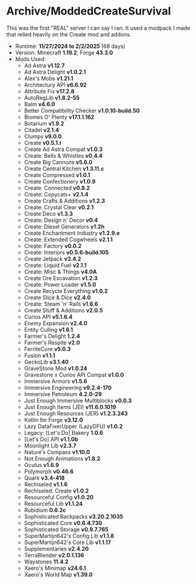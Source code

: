 # Archive/ModdedCreateSurvival

This was the first "REAL" server I can say I ran. It used a modpack I made that relied heavily on the Create mod and addons.

- Runtime: **11/27/2024 to 2/2/2025** (68 days)
- Version: Minecraft **1.19.2**, Forge **43.3.0**
- Mods Used:
    - Ad Astra **v1.12.7**
    - Ad Astra Delight **v1.0.2.1**
    - Alex's Mobs **v1.21.1**
    - Architectury API **v6.6.92**
    - Attribute Fix **v17.2.8**
    - AutoRegLib **v1.8.2-55**
    - Balm **v4.6.0**
    - Better Compatibility Checker **v1.0.10-build.50**
    - Biomes O' Plenty **v17.1.1.162**
    - Botarium **v1.9.2**
    - Citadel **v2.1.4**
    - Clumps **v9.0.0**
    - Create **v0.5.1.i**
    - Create Ad Astra Compat **v1.0.3**
    - Create: Bells & Whistles **v0.4.4**
    - Create Big Cannons **v5.6.0**
    - Create Central Kitchen **v1.3.11.c**
    - Create Compressed **v1.0.1**
    - Create Confectionery **v1.0.9**
    - Create: Connected **v0.8.2**
    - Create: Copycats+ **v2.1.4**
    - Create Crafts & Additions **v1.2.3**
    - Create: Crystal Clear **v0.2.1**
    - Create Deco **v1.3.3**
    - Create: Design n' Decor **v0.4**
    - Create: Diesel Generators **v1.2h**
    - Create Enchantment Industry **v1.2.9.e**
    - Create: Extended Cogwheels **v2.1.1**
    - Create: Factory **v0.0.2**
    - Create: Interiors **v0.5.6-build.105**
    - Create Jetpack **v3.4.2**
    - Create: Liquid Fuel **v2.1.1**
    - Create: Misc & Things **v4.0A**
    - Create Ore Excavation **v1.2.3**
    - Create: Power Loader **v1.5.0**
    - Create Recycle Everything **v1.0.2**
    - Create Slice & Dice **v2.4.0**
    - Create: Steam 'n' Rails **v1.6.6**
    - Create Stuff & Additions **v2.0.5**
    - Curios API **v5.1.6.4**
    - Enemy Expansion **v2.4.0**
    - Entity Culling **v1.6.1**
    - Farmer's Delight **1.2.4**
    - Farmer's Respite **v2.0**
    - FerriteCore **v5.0.3**
    - Fusion **v1.1.1**
    - GeckoLib **v3.1.40**
    - GraveStone Mod **v1.0.24**
    - Gravestone x Curios API Compat **v1.0.0**
    - Immersive Armors **v1.5.6**
    - Immersive Engineering **v9.2.4-170**
    - Immersive Petroleum **4.2.0-29**
    - Just Enough Immersive Multiblocks **v0.0.3**
    - Just Enough Items (JEI) **v11.6.0.1019**
    - Just Enough Resources (JER) **v1.2.3.243**
    - Kotlin for Forge **v3.12.0**
    - Lazy DataFixerUpper (LazyDFU) **v1.0.2**
    - Legacy: [Let's Do] Bakery **1.0.6**
    - [Let's Do] API **v1.1.0b**
    - Moonlight Lib **v2.3.7**
    - Nature's Compass **v1.10.0**
    - Not Enough Animations **v1.8.2**
    - Oculus **v1.6.9**
    - Polymorph **v0.46.6**
    - Quark **v3.4-418**
    - Rechiseled **v1.1.6**
    - Rechiseled: Create **v1.0.2**
    - Resourceful Config **v1.0.20**
    - Resourceful Lib **v1.1.24**
    - Rubidium **0.6.2c**
    - Sophisticated Backpacks **v3.20.2.1035**
    - Sophisticated Core **v0.6.4.730**
    - Sophisticated Storage **v0.9.7.765**
    - SuperMartijn642's Config Lib **v1.1.8**
    - SuperMartijn642's Core Lib **v1.1.17**
    - Supplementaries **v2.4.20**
    - TerraBlender **v2.0.1.136**
    - Waystones **11.4.2**
    - Xaero's Minimap **v24.6.1**
    - Xaero's World Map **v1.39.0**
